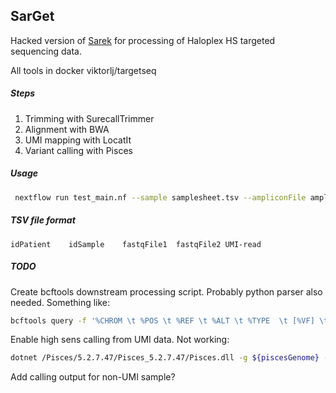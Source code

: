 ## SarGet
Hacked version of [Sarek](https://github.com/SciLifeLab/Sarek) for processing of Haloplex HS targeted sequencing data.

All tools in docker viktorlj/targetseq

##### Steps
1. Trimming with SurecallTrimmer
2. Alignment with BWA
3. UMI mapping with LocatIt
4. Variant calling with Pisces

##### Usage
```bash
 nextflow run test_main.nf --sample samplesheet.tsv --ampliconFile ampliconfile.bed --regionsFile regionsfile.bed
```

##### TSV file format
```
idPatient	 idSample	 fastqFile1	 fastqFile2	UMI-read
```

##### TODO

Create bcftools downstream processing script. Probably python parser also needed. Something like:
```bash
bcftools query -f '%CHROM \t %POS \t %REF \t %ALT \t %TYPE  \t [%VF] \t %CSQ \n' ${vcf} | tr '|' '\t'
```

Enable high sens calling from UMI data. Not working:
```bash
dotnet /Pisces/5.2.7.47/Pisces_5.2.7.47/Pisces.dll -g ${piscesGenome} -bam ${bam} -i ${regions} -OutFolder . -MinVF 0.0005 -SSFilter false -MinBQ 65 -MaxVQ 100 -MinDepthFilter 500 -MinVQ 0 -VQFilter 20 -ReportNoCalls True -CallMNVs False -RMxNFilter 5,9,0.35 -MinDepth 5 -threadbychr true -gVCF false
```

Add calling output for non-UMI sample?